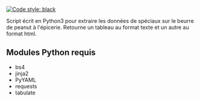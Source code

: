 [![Code style: black](https://img.shields.io/badge/code%20style-black-000000.svg)](https://github.com/psf/black)


Script écrit en Python3 pour extraire les données de spéciaux sur le beurre de peanut à l'épicerie. Retourne un tableau au format texte et un autre au format html.

## Modules Python requis

- bs4
- jinja2
- PyYAML
- requests
- tabulate

